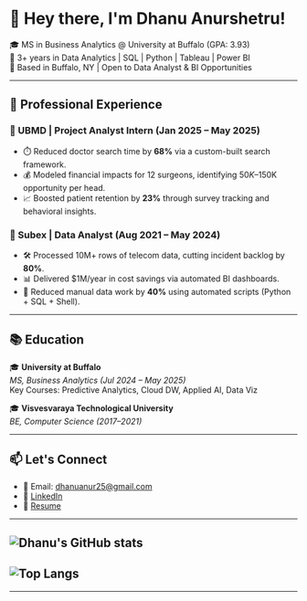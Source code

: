 # 👋 Hey there, I'm Dhanu Anurshetru!

🎓 MS in Business Analytics @ University at Buffalo (GPA: 3.93)  
💼 3+ years in Data Analytics | SQL | Python | Tableau | Power BI  
📍 Based in Buffalo, NY | Open to Data Analyst & BI Opportunities

---
## 💼 Professional Experience

### 🏥 UBMD | Project Analyst Intern (Jan 2025 – May 2025)
- ⏱️ Reduced doctor search time by **68%** via a custom-built search framework.
- 💰 Modeled financial impacts for 12 surgeons, identifying $50K–$150K opportunity per head.
- 📈 Boosted patient retention by **23%** through survey tracking and behavioral insights.

### 📡 Subex | Data Analyst (Aug 2021 – May 2024)
- 🛠️ Processed 10M+ rows of telecom data, cutting incident backlog by **80%**.
- 📊 Delivered $1M/year in cost savings via automated BI dashboards.
- 🔄 Reduced manual data work by **40%** using automated scripts (Python + SQL + Shell).

---
## 📚 Education

🎓 **University at Buffalo**  
*MS, Business Analytics (Jul 2024 – May 2025)*  
Key Courses: Predictive Analytics, Cloud DW, Applied AI, Data Viz

🎓 **Visvesvaraya Technological University**  
*BE, Computer Science (2017–2021)*

---

## 📫 Let's Connect
- 📧 Email: dhanuanur25@gmail.com  
- 💼 [LinkedIn](https://www.linkedin.com/in/dhanu-anurshetru-230285199)  
- 📁 [Resume](https://github.com/DhanuAnurshetru/DhanuAnurshetru/blob/main/Dhanu_Anurshetru_Analyst.pdf)


---

## ![Dhanu's GitHub stats](https://github-readme-stats.vercel.app/api?username=Dhanuanur25&show_icons=true&theme=radical)
## ![Top Langs](https://github-readme-stats.vercel.app/api/top-langs/?username=Dhanuanur25&layout=compact&theme=radical)

---
